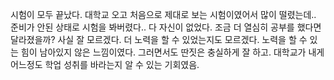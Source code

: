 시험이 모두 끝났다. 대학교 오고 처음으로 제대로 보는 시험이였어서 많이 떨렸는데.. 준비가 안된 상태로 시험을 봐버렸다.. 다 자신이 없었다. 조금 더 열심히 공부를 했다면 달라졌을까? 사실 잘 모르겠다. 더 노력을 할 수 있었는지도 모르겠다. 노력을 할 수 있는 힘이 남아있지 않은 느낌이였다. 그러면서도 딴짓은 충실하게 잘 하고. 대학교가 내게 어느정도 학업 성취를 바라는지 알 수 있는 기회였음.

